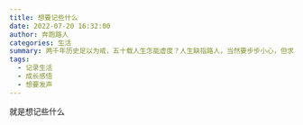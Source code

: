 ```yaml
---
title: 想要记些什么
date: 2022-07-20 16:32:00
author: 奔跑路人
categories: 生活
summary: 两千年历史足以为戒，五十载人生怎能虚度？人生缺指路人，当然要步步小心，但求无大错；蹒跚前行，是记录更是总结，但求不蹈覆辙。
tags:
  - 记录生活
  - 成长感悟
  - 想要发声
---
```


就是想记些什么
